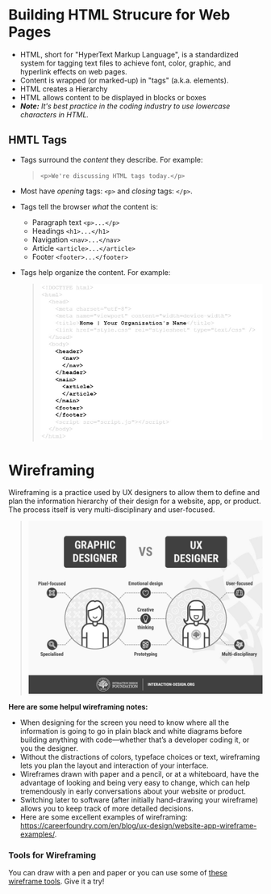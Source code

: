 # Building HTML Strucure for Web Pages

- HTML, short for "HyperText Markup Language", is a standardized system for tagging text files to achieve font, color, graphic, and hyperlink effects on web pages.
- Content is wrapped (or marked-up) in "tags" (a.k.a. elements).
- HTML creates a Hierarchy
- HTML allows content to be displayed in blocks or boxes
- ***Note:*** _It's best practice in the coding industry to use lowercase characters in HTML._

## HMTL Tags

- Tags surround the _content_ they describe. For example:
    > `<p>We're discussing HTML tags today.</p>`

- Most have _opening_ tags: `<p>` and _closing_ tags: `</p>`.
- Tags tell the browser _what_ the content is:
  - Paragraph text `<p>...</p>`
  - Headings `<h1>...</h1>`
  - Navigation `<nav>...</nav>`
  - Article `<article>...</article>`
  - Footer `<footer>...</footer>`
- Tags help organize the content. For example:
   > ![Example of HTML structure](/HTML_example.jpg)

# Wireframing
 Wireframing is a practice used by UX designers to allow them to define and plan the information hierarchy of their design for a website, app, or product. The process itself is very multi-disciplinary and user-focused. 
 
 > ![Graphic Designer vs. UX Designer](UX_Designer.jpg)

**Here are some helpul wireframing notes:**
- When designing for the screen you need to know where all the information is going to go in plain black and white diagrams before building anything with code—whether that’s a developer coding it, or you the designer.
- Without the distractions of colors, typeface choices or text, wireframing lets you plan the layout and interaction of your interface.
- Wireframes drawn with paper and a pencil, or at a whiteboard, have the advantage of looking and being very easy to change, which can help tremendously in early conversations about your website or product.
- Switching later to software (after initially hand-drawing your wireframe) allows you to keep track of more detailed decisions.
- Here are some excellent examples of wireframing: https://careerfoundry.com/en/blog/ux-design/website-app-wireframe-examples/.

### Tools for Wireframing
You can draw with a pen and paper or you can use some of [these wireframe tools](https://careerfoundry.com/en/blog/ux-design/free-wireframing-tools/). Give it a try!
